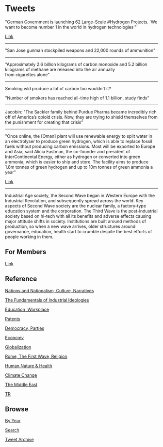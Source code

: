 # Tweets

"German Government is launching 62 Large-Scale #Hydrogen Projects. 'We
want to become number 1 in the world in hydrogen technologies'"

[Link](https://bit.ly/3wHzkYO)

---

"San Jose gunman stockpiled weapons and 22,000 rounds of ammunition"

---

"Approximately 2.6 billion kilograms of carbon monoxide and 5.2
billion kilograms of methane are released into the air annually
from cigarettes alone"

---

Smoking wld produce a lot of carbon too wouldn't it?

"Number of smokers has reached all-time high of 1.1 billion, study finds"

---

Jacobin: "The Sackler family behind Purdue Pharma became incredibly
rich off of America’s opioid crisis. Now, they are trying to shield
themselves from the punishment for creating that crisis"

---

"Once online, the [Oman] plant will use renewable energy to split water
in an electrolyser to produce green hydrogen, which is able to replace
fossil fuels without producing carbon emissions. Most will be exported
to Europe and Asia, said Alicia Eastman, the co-founder and president
of InterContinental Energy, either as hydrogen or converted into green
ammonia, which is easier to ship and store. The facility aims to
produce 1.8m tonnes of green hydrogen and up to 10m tonnes of green
ammonia a year"

[Link](https://amp.theguardian.com/world/2021/may/27/oman-plans-to-build-worlds-largest-green-hydrogen-plant)

---

Industrial Age society, the Second Wave began in Western Europe with
the Industrial Revolution, and subsequently spread across the
world. Key aspects of Second Wave society are the nuclear family, a
factory-type education system and the corporation. The Third Wave is
the post-industrial society based on hi-tech with all its benefits and
adverse effects causing major attitude shifts in society. Institutions
are built around methods of production, so when a new wave arrives,
older structures around governance, education, health start to crumble
despite the best efforts of people working in them.

## For Members

[Link](https://thirdwave-members.herokuapp.com)

## Reference

[Nations and Nationalism, Culture, Narratives](/2013/02/nations-and-nationalism.md)

[The Fundamentals of Industrial Ideologies](/2011/04/fundamentals-of-industrial-ideologies.md)

[Education, Workplace](2017/09/education-workplace.md)

[Patents](/2018/09/patents.md)

[Democracy, Parties](/2016/11/democracy.md)

[Economy](/2018/05/economy.md)

[Globalization](/2018/09/globalization.md)

[Rome, The First Wave, Religion](/2017/12/rome.md)

[Human Nature & Health](/2020/07/human-nature.md)

[Climate Change](/2018/12/climate.md)

[The Middle East](/2019/07/middleeast.md)

[TR](../tr)

## Browse

[By Year](years.md)

[Search](search.html)

[Tweet Archive](/tweets/README.md)


